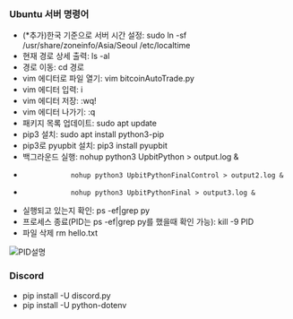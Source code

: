 
### Ubuntu 서버 명령어
- (*추가)한국 기준으로 서버 시간 설정: sudo ln -sf /usr/share/zoneinfo/Asia/Seoul /etc/localtime
- 현재 경로 상세 출력: ls -al
- 경로 이동: cd 경로
- vim 에디터로 파일 열기: vim bitcoinAutoTrade.py
- vim 에디터 입력: i
- vim 에디터 저장: :wq!
- vim 에디터 나가기: :q
- 패키지 목록 업데이트: sudo apt update
- pip3 설치: sudo apt install python3-pip
- pip3로 pyupbit 설치: pip3 install pyupbit
- 백그라운드 실행: nohup python3 UpbitPython > output.log &
-                 nohup python3 UpbitPythonFinalControl > output2.log &
-                 nohup python3 UpbitPythonFinal > output3.log &
- 실행되고 있는지 확인: ps -ef|grep py
- 프로세스 종료(PID는 ps -ef|grep py를 했을때 확인 가능): kill -9 PID
- 파일 삭제 rm hello.txt

![PID설명](https://user-images.githubusercontent.com/58558338/115999411-9133ef00-a626-11eb-8aa0-82a1114936e8.PNG)

### Discord
- pip install -U discord.py
- pip install -U python-dotenv

